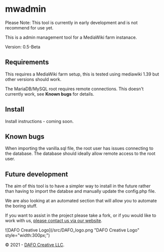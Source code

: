 mwadmin
==================
Please Note: This tool is currently in early development and is not recommend for use yet.

This is a admin management tool for a MediaWiki farm instanace.

Version: 0.5-Beta

## Requirements


This requires a MediaWiki farm setup, this is tested using mediawiki 1.39 but other versions should work.

The MariaDB/MySQL root requires remote connections. This doesn't currently work, see **Known bugs** for details.

## Install

Install instructions - coming soon.

## Known bugs

When importing the vanilla.sql file, the root user has issues connecting to the database. The database should ideally allow remote access to the root user.

## Future development

The aim of this tool is to have a simpler way to install in the future rather than having to import the databse and manually update the config.php file.

We are also looking at an automated section that will allow you to automate the boring stuff.

If you want to assist in the project please take a fork, or if you would like to work with us, [please contact us via our website](https://dafocreative.com).

![DAFO Creative Logo](/src/DAFO_logo.png "DAFO Creative Logo" style="width:300px;")

&copy; 2021 - <script>document.write(new Date().getFullYear());</script> [DAFO Creative LLC](https:/dafocreative.com).